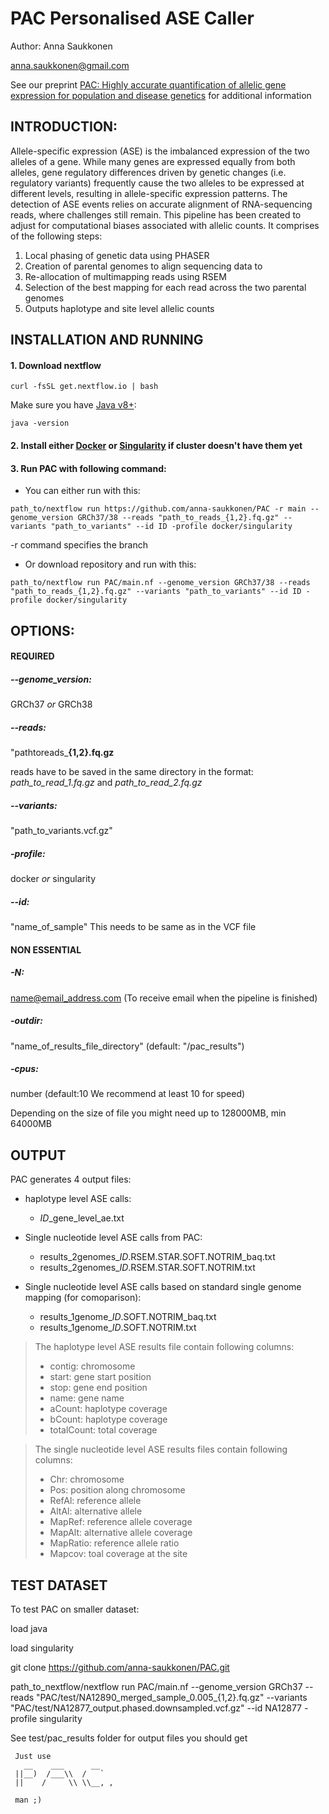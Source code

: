# PAC **P**ersonalised **A**SE **C**aller
Author: Anna Saukkonen

anna.saukkonen@gmail.com

See our preprint [PAC: Highly accurate quantification of allelic gene expression for population and disease genetics](https://www.biorxiv.org/content/10.1101/2021.07.13.452202v1) for additional information

## INTRODUCTION:

Allele-specific expression (ASE) is the imbalanced expression of the two alleles of a gene. While 
many genes are expressed equally from both alleles, gene regulatory differences driven by
genetic changes (i.e. regulatory variants) frequently cause the two alleles to be expressed at
different levels, resulting in allele-specific expression patterns. The detection of ASE events 
relies on accurate alignment of RNA-sequencing reads, where challenges still remain. This pipeline 
has been created to adjust for computational biases associated with allelic counts.
It comprises of the following steps:
1.	Local phasing of genetic data using PHASER
2.	Creation of parental genomes to align sequencing data to
3.	Re-allocation of multimapping reads using RSEM
4.	Selection of the best mapping for each read across the two parental genomes
5.	Outputs haplotype and site level allelic counts





## INSTALLATION AND RUNNING
#### 1. Download nextflow

`curl -fsSL get.nextflow.io | bash`

Make sure you have [Java v8+](https://www.oracle.com/java/technologies/javase-downloads.html):

`java -version`


#### 2. Install either [Docker]((https://docs.docker.com/get-docker/)) or [Singularity](https://sylabs.io/guides/3.0/user-guide/installation.html) if cluster doesn't have them yet


#### 3. Run PAC with following command:

- You can either run with this:

`path_to/nextflow run https://github.com/anna-saukkonen/PAC -r main --genome_version GRCh37/38 --reads "path_to_reads_{1,2}.fq.gz" --variants "path_to_variants" --id ID -profile docker/singularity`

-r command specifies the branch


- Or download repository and run with this:

`path_to/nextflow run PAC/main.nf --genome_version GRCh37/38 --reads "path_to_reads_{1,2}.fq.gz" --variants "path_to_variants" --id ID -profile docker/singularity`



## OPTIONS:

#### REQUIRED
##### --genome_version:  
GRCh37 *or* GRCh38


##### --reads:  
"pathtoreads_**{1,2}.fq.gz**

reads have to be saved in the same directory in the format: *path_to_read_1.fq.gz* and *path_to_read_2.fq.gz*


##### --variants:  
"path_to_variants.vcf.gz"


##### -profile:  
docker *or* singularity
     

##### --id:  
"name_of_sample"  This needs to be same as in the VCF file      




#### NON ESSENTIAL
##### -N:  
name@email_address.com  (To receive email when the pipeline is finished)

##### -outdir:  
"name_of_results_file_directory"  (default:  "/pac_results")
 
##### -cpus:  
number  (default:10  We recommend at least 10 for speed)


Depending on the size of file you might need up to 128000MB, min 64000MB



## OUTPUT

PAC generates 4 output files:

* haplotype level ASE calls:
  - *ID*_gene_level_ae.txt
  
* Single nucleotide level ASE calls from PAC: 
  - results_2genomes_*ID*.RSEM.STAR.SOFT.NOTRIM_baq.txt
  - results_2genomes_*ID*.RSEM.STAR.SOFT.NOTRIM.txt
   
* Single nucleotide level ASE calls based on standard single genome mapping (for comoparison):
  - results_1genome_*ID*.SOFT.NOTRIM_baq.txt
  - results_1genome_*ID*.SOFT.NOTRIM.txt


>The haplotype level ASE results file contain following columns:
>
>- contig: chromosome
>- start: gene start position
>- stop: gene end position
>- name: gene name
>- aCount: haplotype coverage
>- bCount: haplotype coverage
>- totalCount: total coverage

>The single nucleotide level ASE results files contain following columns:
>
>- Chr: chromosome
>- Pos: position along chromosome
>- RefAl: reference allele
>- AltAl: alternative allele
>- MapRef: reference allele coverage
>- MapAlt: alternative allele coverage
>- MapRatio: reference allele ratio
>- Mapcov: toal coverage at the site

## TEST DATASET

To test PAC on smaller dataset:

load java

load singularity

git clone https://github.com/anna-saukkonen/PAC.git

path_to_nextflow/nextflow run PAC/main.nf --genome_version GRCh37 --reads "PAC/test/NA12890_merged_sample_0.005_{1,2}.fq.gz" --variants "PAC/test/NA12877_output.phased.downsampled.vcf.gz" --id NA12877 -profile singularity

See test/pac_results folder for output files you should get




```
 Just use
   __    ___      __
 ||__)  /___\\  /   `
 ||    /     \\ \\__, ,

 man ;)
 ```
